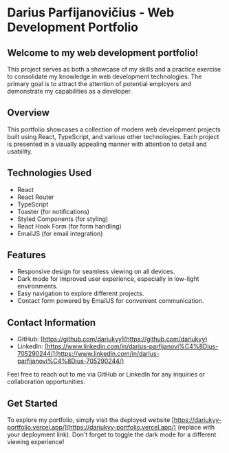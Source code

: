 # Darius Parfijanovičius - Web Development Portfolio

## Welcome to my web development portfolio!
This project serves as both a showcase of my skills and a practice exercise to consolidate my knowledge in web development technologies. The primary goal is to attract the attention of potential employers and demonstrate my capabilities as a developer.

## Overview
This portfolio showcases a collection of modern web development projects built using React, TypeScript, and various other technologies. Each project is presented in a visually appealing manner with attention to detail and usability.

## Technologies Used
- React
- React Router
- TypeScript
- Toaster (for notifications)
- Styled Components (for styling)
- React Hook Form (for form handling)
- EmailJS (for email integration)

## Features
- Responsive design for seamless viewing on all devices.
- Dark mode for improved user experience, especially in low-light environments.
- Easy navigation to explore different projects.
- Contact form powered by EmailJS for convenient communication.

## Contact Information
- GitHub: [https://github.com/dariukyy](https://github.com/dariukyy)
- LinkedIn: [https://www.linkedin.com/in/darius-parfijanovi%C4%8Dius-705290244/](https://www.linkedin.com/in/darius-parfijanovi%C4%8Dius-705290244/)

Feel free to reach out to me via GitHub or LinkedIn for any inquiries or collaboration opportunities.

## Get Started
To explore my portfolio, simply visit the deployed website [https://dariukyy-portfolio.vercel.app/](https://dariukyy-portfolio.vercel.app/) (replace with your deployment link). Don't forget to toggle the dark mode for a different viewing experience!
